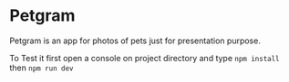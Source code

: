 # Petgram

Petgram is an app for photos of pets just for presentation purpose.

To Test it first open a console on project directory and type `npm install` then `npm run dev`
